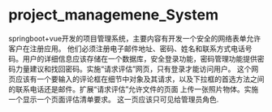 # project_managemene_System
springboot+vue开发的项目管理系统，主要内容有开发一个安全的网络表单允许客户在注册应用。 他们必须注册电子邮件地址、密码、姓名和联系方式电话号码。用户的详细信息应该存储在一个数据库，安全登录功能，密码管理功能提供密码力量建议和找回密码。实施“请求评估”网页，只有登录才能访问用户。 这个网页应该有一个要输入的评论框在细节中对象及其请求，以及下拉框的首选方法之间的联系电话还是邮件。扩展“请求评估”允许文件的页面 上传一张照片物体。实施一个显示一个页面评估清单要求。 这一页应该只可见给管理员角色.
